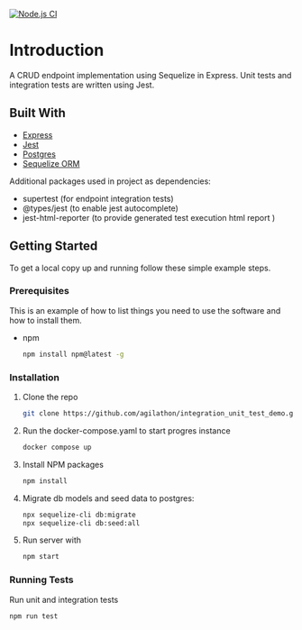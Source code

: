 [![Node.js CI](https://github.com/minhajul-karim/crud-sequelize/actions/workflows/node.js.yml/badge.svg)](https://github.com/minhajul-karim/crud-sequelize/actions/workflows/node.js.yml)

# Introduction

A CRUD endpoint implementation using Sequelize in Express. Unit tests and integration tests are written using Jest.


## Built With

- [Express](https://expressjs.com/)
- [Jest](https://jestjs.io/)
- [Postgres](https://www.sqlite.org/index.html)
- [Sequelize ORM](https://sequelize.org/)

Additional packages used in project as dependencies:
 - supertest (for endpoint integration tests)
 - @types/jest (to enable jest autocomplete) 
 - jest-html-reporter (to provide generated test execution html report )

## Getting Started

To get a local copy up and running follow these simple example steps.

### Prerequisites

This is an example of how to list things you need to use the software and how to install them.

- npm
  ```sh
  npm install npm@latest -g
  ```

### Installation

1. Clone the repo
   ```sh
   git clone https://github.com/agilathon/integration_unit_test_demo.git
   ```
2. Run the docker-compose.yaml to start progres instance 
   ```sh
   docker compose up
   ```

3. Install NPM packages
   ```sh
   npm install
   ```

3. Migrate db models and seed data to postgres:
   ```sh
   npx sequelize-cli db:migrate
   npx sequelize-cli db:seed:all
   ```


4. Run server with
   ```sh
   npm start
   ```

### Running Tests

Run unit and integration tests

```sh
npm run test
```
